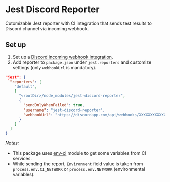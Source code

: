 # Jest Discord Reporter
Cutomizable Jest reporter with CI integration that sends test results to Discord channel via incoming webhook.

## Set up
1. Set up a [Discord incoming webhook integration](https://support.discordapp.com/hc/en-us/articles/228383668-Intro-to-Webhooks).
2. Add reporter to `package.json` under `jest.reporters` and customize settings (only `webhookUrl` is mandatory).
```JSON
"jest": {
  "reporters": [
    "default",
    [
      "<rootDir>/node_modules/jest-discord-reporter",
      {
        "sendOnlyWhenFailed": true,
        "username": "jest-discord-reporter",
        "webhookUrl": "https://discordapp.com/api/webhooks/XXXXXXXXXXXXXXXX/XXXXXXXXXXXXXXXXXXXXXXXXXXXXXXXXXXXXXXXXXXXXXXXXX"
      }
    ]
  ]
}
```

*Notes:*
- This package uses [env-ci](https://www.npmjs.com/package/env-ci) module to get some variables from CI services.
- While sending the report, `Environment` field value is taken from `process.env.CI_NETWORK` or `process.env.NETWORK` (environmental variables).